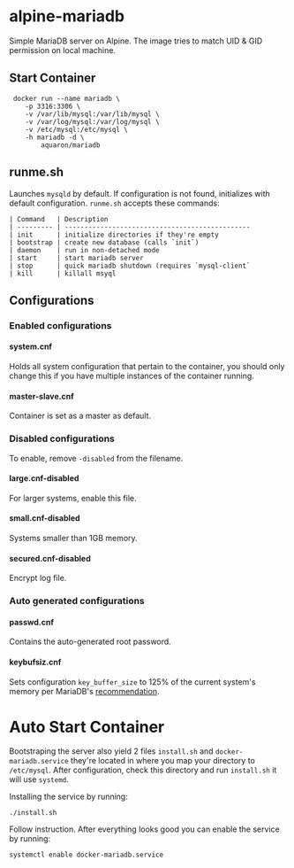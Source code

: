 # alpine-mariadb

Simple MariaDB server on Alpine.
The image tries to match UID & GID permission on local machine.

## Start Container

     docker run --name mariadb \
        -p 3316:3306 \
        -v /var/lib/mysql:/var/lib/mysql \
        -v /var/log/mysql:/var/log/mysql \
        -v /etc/mysql:/etc/mysql \
        -h mariadb -d \
            aquaron/mariadb

## runme.sh

Launches `mysqld` by default. If configuration is not found, initializes with default configuration.
`runme.sh` accepts these commands:

    | Command   | Description                                     
    | --------- | ----------------------------------------------- 
    | init      | initialize directories if they're empty
    | bootstrap | create new database (calls `init`)
    | daemon    | run in non-detached mode
    | start     | start mariadb server
    | stop      | quick mariadb shutdown (requires `mysql-client`
    | kill      | killall msyql

## Configurations

### Enabled configurations

#### system.cnf

Holds all system configuration that pertain to the container, you should only change this
if you have multiple instances of the container running.

#### master-slave.cnf

Container is set as a master as default.

### Disabled configurations

To enable, remove `-disabled` from the filename.

#### large.cnf-disabled    

For larger systems, enable this file.

#### small.cnf-disabled

Systems smaller than 1GB memory.

#### secured.cnf-disabled

Encrypt log file.

### Auto generated configurations

#### passwd.cnf

Contains the auto-generated root password.

#### keybufsiz.cnf

Sets configuration `key_buffer_size` to 125% of the current system's memory per MariaDB's 
[recommendation](https://mariadb.com/kb/en/mariadb/optimizing-key_buffer_size/).

# Auto Start Container

Bootstraping the server also yield 2 files `install.sh` and `docker-mariadb.service` they're
located in where you map your directory to `/etc/mysql`. After configuration, check this directory
and run `install.sh` it will use `systemd`.

Installing the service by running:

    ./install.sh

Follow instruction. After everything looks good you can enable the service by running:

    systemctl enable docker-mariadb.service


